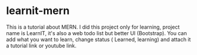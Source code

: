 # learnit-mern
This is a tutorial about MERN.
I did this project only for learning, project name is LearnIT, it's also a web todo list but better UI (Bootstrap).
You can add what you want to learn, change status ( Learned, learning) and attach it a tutorial link or youtube link.

